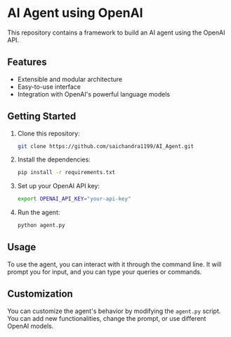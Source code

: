 # AI Agent using OpenAI

This repository contains a framework to build an AI agent using the OpenAI API.

## Features

*   Extensible and modular architecture
*   Easy-to-use interface
*   Integration with OpenAI's powerful language models

## Getting Started

1.  Clone this repository:
    ```bash
    git clone https://github.com/saichandra1199/AI_Agent.git
    ```
2.  Install the dependencies:
    ```bash
    pip install -r requirements.txt
    ```
3.  Set up your OpenAI API key:
    ```bash
    export OPENAI_API_KEY="your-api-key"
    ```
4.  Run the agent:
    ```bash
    python agent.py
    ```

## Usage

To use the agent, you can interact with it through the command line. It will prompt you for input, and you can type your queries or commands.

## Customization

You can customize the agent's behavior by modifying the `agent.py` script. You can add new functionalities, change the prompt, or use different OpenAI models.